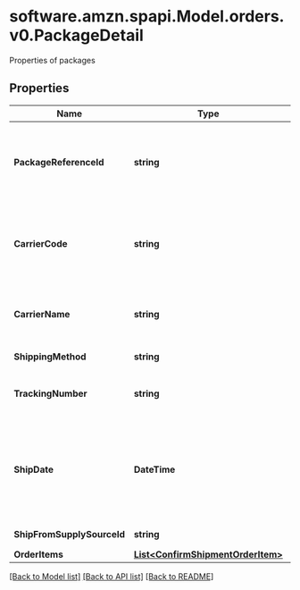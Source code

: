 # software.amzn.spapi.Model.orders.v0.PackageDetail
Properties of packages

## Properties

Name | Type | Description | Notes
------------ | ------------- | ------------- | -------------
**PackageReferenceId** | **string** | A seller-supplied identifier that uniquely identifies a package within the scope of an order. Only positive numeric values are supported. | 
**CarrierCode** | **string** | Identifies the carrier that will deliver the package. This field is required for all marketplaces. For more information, refer to the [&#x60;CarrierCode&#x60; announcement](https://developer-docs.amazon.com/sp-api/changelog/carriercode-value-required-in-shipment-confirmations-for-br-mx-ca-sg-au-in-jp-marketplaces). | 
**CarrierName** | **string** | Carrier Name that will deliver the package. Required when &#x60;carrierCode&#x60; is \&quot;Others\&quot;  | [optional] 
**ShippingMethod** | **string** | Ship method to be used for shipping the order. | [optional] 
**TrackingNumber** | **string** | The tracking number used to obtain tracking and delivery information. | 
**ShipDate** | **DateTime** | The shipping date for the package. Must be in &lt;a href&#x3D;&#39;https://developer-docs.amazon.com/sp-api/docs/iso-8601&#39;&gt;ISO 8601&lt;/a&gt; date/time format. | 
**ShipFromSupplySourceId** | **string** | The unique identifier for the supply source. | [optional] 
**OrderItems** | [**List&lt;ConfirmShipmentOrderItem&gt;**](ConfirmShipmentOrderItem.md) | A list of order items. | 

[[Back to Model list]](../README.md#documentation-for-models) [[Back to API list]](../README.md#documentation-for-api-endpoints) [[Back to README]](../README.md)

